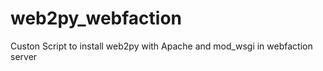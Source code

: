 # web2py_webfaction
Custon Script to install web2py  with Apache  and mod_wsgi in webfaction server
